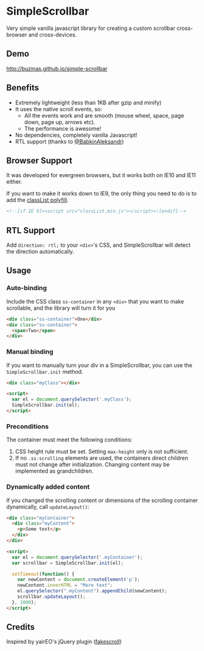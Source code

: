 # SimpleScrollbar
Very simple vanilla javascript library for creating a custom scrollbar cross-browser and cross-devices.

## Demo
http://buzinas.github.io/simple-scrollbar

## Benefits

- Extremely lightweight (less than 1KB after gzip and minify)
- It uses the native scroll events, so:
  - All the events work and are smooth (mouse wheel, space, page down, page up, arrows etc).
  - The performance is awesome!
- No dependencies, completely vanilla Javascript!
- RTL support (thanks to [@BabkinAleksandr](https://github.com/BabkinAleksandr))

## Browser Support

It was developed for evergreen browsers, but it works both on IE10 and IE11 either.

If you want to make it works down to IE9, the only thing you need to do is to add the [classList polyfill](https://github.com/eligrey/classList.js).

```HTML
<!--[if IE 9]><script src="classList.min.js"></script><![endif]-->
```

## RTL Support

Add `direction: rtl;` to your `<div>`'s CSS, and SimpleScrollbar will detect the direction automatically.

## Usage

### Auto-binding

Include the CSS class `ss-container` in any `<div>` that you want to make scrollable, and the library will turn it for you

```HTML
<div class="ss-container">One</div>
<div class="ss-container">
  <span>Two</span>
</div>
```

### Manual binding

If you want to manually turn your div in a SimpleScrollbar, you can use the `SimpleScrollbar.init` method.

```HTML
<div class="myClass"></div>

<script>
  var el = document.querySelector('.myClass');
  SimpleScrollbar.init(el);
</script>
```

### Preconditions

The container must meet the following conditions:

1. CSS height rule must be set. Setting `max-height` only is not sufficient.
2. If no `.ss-scrolling` elements are used, the containers direct children
   must not change after initialization. Changing content may be implemented
   as grandchildren.

### Dynamically added content

If you changed the scrolling content or dimensions of the scrolling container
dynamically, call `updateLayout()`:


```html
<div class="myContainer">
  <div class="myContent">
    <p>Some text</p>
  </div>
</div>

<script>
  var el = document.querySelector('.myContainer');
  var scrollbar = SimpleScrollbar.init(el);

  setTimeout(function() {
    var newContent = document.createElement('p');
    newContent.innerHTML = "More text";
    el.querySelector(".myContent").appendChild(newContent);
    scrollbar.updateLayout();
  }, 1000);
</script>
```

## Credits
Inspired by yairEO's jQuery plugin ([fakescroll](https://github.com/yairEO/fakescroll))
